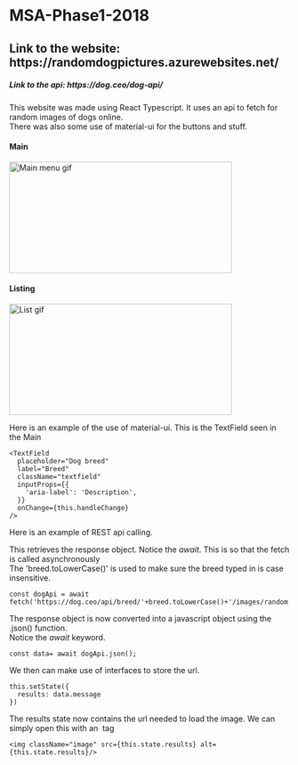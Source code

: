 <h1> MSA-Phase1-2018</h1>
<h2>Link to the website: https://randomdogpictures.azurewebsites.net/ </h2>
<h5>Link to the api: https://dog.ceo/dog-api/ </h5>
<p>This website was made using React Typescript. It uses an api to fetch for random images of dogs online.<br>
There was also some use of material-ui for the buttons and stuff. </p>
<h4>Main</h4>
<img src="http://g.recordit.co/yzhz3LCdK1.gif" alt="Main menu gif" width="400" height="200" />
<h4>Listing</h4>
<img src="https://thumbs.gfycat.com/SilverYoungAmericanratsnake-size_restricted.gif" alt="List gif" width="400" height="200" />

<p>Here is an example of the use of material-ui. This is the TextField seen in the Main </p>

```
<TextField
  placeholder="Dog breed"
  label="Breed"
  className="textfield"
  inputProps={{
    'aria-label': 'Description',
  }}
  onChange={this.handleChange}
/>
```
<p> Here is an example of REST api calling. </p>
<p> This retrieves the response object. Notice the <em>await</em>. This is so that the fetch is called asynchronously <br>
The 'breed.toLowerCase()' is used to make sure the breed typed in is case insensitive. </p>

```
const dogApi = await fetch('https://dog.ceo/api/breed/'+breed.toLowerCase()+'/images/random');
```

<p> The response object is now converted into a javascript object using the .json() function.<br>
  Notice the <em>await</em> keyword. </p>

```
const data= await dogApi.json();
```

<p> We then can make use of interfaces to store the url. </p>

```
this.setState({
  results: data.message
})
```

<p> The results state now contains the url needed to load the image. We can simply open this with an <img> tag </p>

```
<img className="image" src={this.state.results} alt={this.state.results}/>
```
